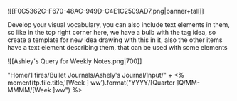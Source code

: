 ![[F0C5362C-F670-48AC-949D-C4E1C2509AD7.png|banner+tall]]

Develop your visual vocabulary, you can also include text elements in them, so like in the top right corner here, we have a bulb with the tag idea, so create a template for new idea drawing with this in it, also the other items have a text element describing them, that can be used with some elements

![[Ashley's Query for Weekly Notes.png|700]]


"Home/1 fires/Bullet Journals/Ashely's Journal/Input/" + 
<% moment(tp.file.title,'[Week ] ww').format("YYYY/[Quarter ]Q/MM-MMMM/[Week ]ww") %>